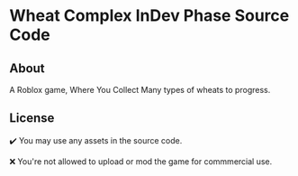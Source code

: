 # Wheat Complex InDev Phase Source Code

## About
A Roblox game, Where You Collect Many types of wheats to progress.

## License
✔️ You may use any assets in the source code.

❌ You're not allowed to upload or mod the game for commmercial use.


